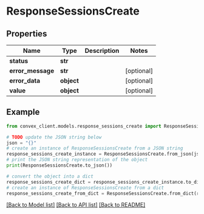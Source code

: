 # ResponseSessionsCreate


## Properties

Name | Type | Description | Notes
------------ | ------------- | ------------- | -------------
**status** | **str** |  | 
**error_message** | **str** |  | [optional] 
**error_data** | **object** |  | [optional] 
**value** | **object** |  | [optional] 

## Example

```python
from convex_client.models.response_sessions_create import ResponseSessionsCreate

# TODO update the JSON string below
json = "{}"
# create an instance of ResponseSessionsCreate from a JSON string
response_sessions_create_instance = ResponseSessionsCreate.from_json(json)
# print the JSON string representation of the object
print(ResponseSessionsCreate.to_json())

# convert the object into a dict
response_sessions_create_dict = response_sessions_create_instance.to_dict()
# create an instance of ResponseSessionsCreate from a dict
response_sessions_create_from_dict = ResponseSessionsCreate.from_dict(response_sessions_create_dict)
```
[[Back to Model list]](../README.md#documentation-for-models) [[Back to API list]](../README.md#documentation-for-api-endpoints) [[Back to README]](../README.md)


